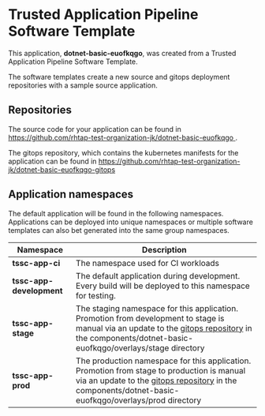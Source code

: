 # Trusted Application Pipeline Software Template

This application, **dotnet-basic-euofkqgo**, was created from a Trusted Application Pipeline Software Template.

The software templates create a new source and gitops deployment repositories with a sample source application. 

## Repositories

The source code for your application can be found in [https://github.com/rhtap-test-organization-jk/dotnet-basic-euofkqgo ](https://github.com/rhtap-test-organization-jk/dotnet-basic-euofkqgo ).
 
The gitops repository, which contains the kubernetes manifests for the application can be found in 
[https://github.com/rhtap-test-organization-jk/dotnet-basic-euofkqgo-gitops ](https://github.com/rhtap-test-organization-jk/dotnet-basic-euofkqgo-gitops ) 

## Application namespaces 

The default application will be found in the following namespaces. Applications can be deployed into unique namespaces or multiple software templates can also bet generated into the same group namespaces.  

|  Namespace   |  Description   |  
| -------- | -------- |
| **tssc-app-ci** | The namespace used for CI workloads |
| **tssc-app-development** | The default application during development. Every build will be deployed to this namespace for testing. |
| **tssc-app-stage** | The staging namespace for this application. Promotion from development to stage is manual via an update to the [gitops repository](https://github.com/rhtap-test-organization-jk/dotnet-basic-euofkqgo-gitops ) in the components/dotnet-basic-euofkqgo/overlays/stage directory |
| **tssc-app-prod** | The production namespace for this application. Promotion from stage to production is manual via an update to the [gitops repository](https://github.com/rhtap-test-organization-jk/dotnet-basic-euofkqgo-gitops ) in the components/dotnet-basic-euofkqgo/overlays/prod directory |